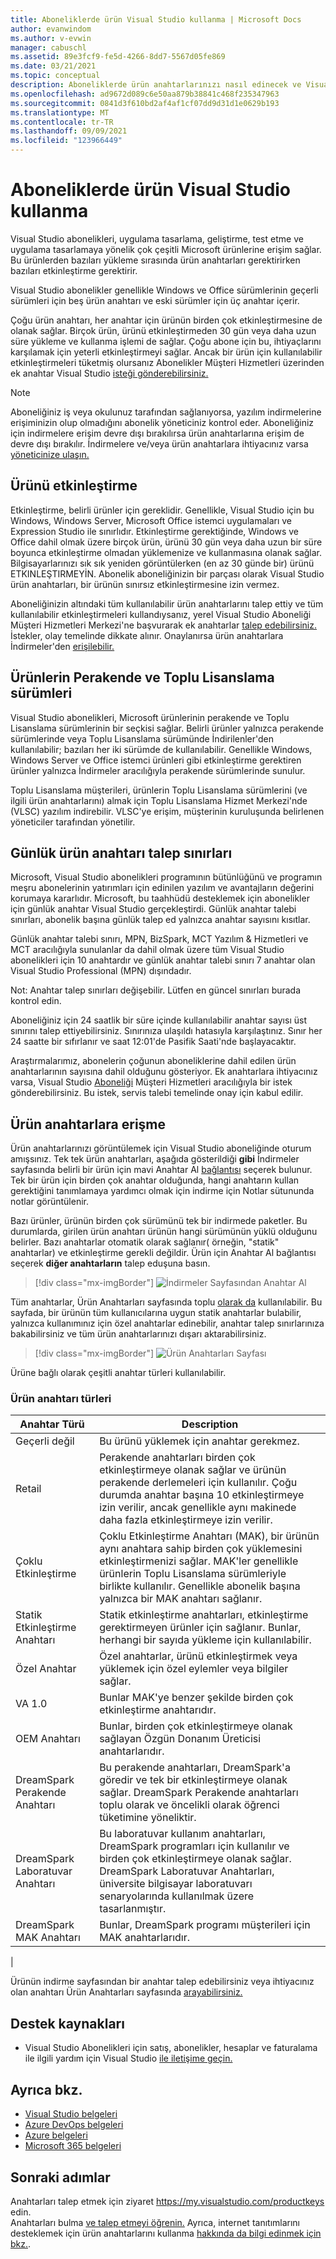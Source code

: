 ```yaml
---
title: Aboneliklerde ürün Visual Studio kullanma | Microsoft Docs
author: evanwindom
ms.author: v-evwin
manager: cabuschl
ms.assetid: 89e3fcf9-fe5d-4266-8dd7-5567d05fe869
ms.date: 03/21/2021
ms.topic: conceptual
description: Aboneliklerde ürün anahtarlarınızı nasıl edinecek ve Visual Studio öğrenin.
ms.openlocfilehash: ad9672d089c6e50aa879b38841c468f235347963
ms.sourcegitcommit: 0841d3f610bd2af4af1cf07dd9d31d1e0629b193
ms.translationtype: MT
ms.contentlocale: tr-TR
ms.lasthandoff: 09/09/2021
ms.locfileid: "123966449"
---
```

# <a name="using-product-keys-in-visual-studio-subscriptions"></a>Aboneliklerde ürün Visual Studio kullanma

Visual Studio abonelikleri, uygulama tasarlama, geliştirme, test etme ve uygulama tasarlamaya yönelik çok çeşitli Microsoft ürünlerine erişim sağlar. Bu ürünlerden bazıları yükleme sırasında ürün anahtarları gerektirirken bazıları etkinleştirme gerektirir.

Visual Studio abonelikler genellikle Windows ve Office sürümlerinin geçerli sürümleri için beş ürün anahtarı ve eski sürümler için üç anahtar içerir.

Çoğu ürün anahtarı, her anahtar için ürünün birden çok etkinleştirmesine de olanak sağlar.  Birçok ürün, ürünü etkinleştirmeden 30 gün veya daha uzun süre yükleme ve kullanma işlemi de sağlar.  Çoğu abone için bu, ihtiyaçlarını karşılamak için yeterli etkinleştirmeyi sağlar.  Ancak bir ürün için kullanılabilir etkinleştirmeleri tüketmiş olursanız Abonelikler Müşteri Hizmetleri üzerinden ek anahtar Visual Studio [isteği gönderebilirsiniz.](https://visualstudio.microsoft.com/subscriptions/support/)

> [!NOTE]
> Aboneliğiniz iş veya okulunuz tarafından sağlanıyorsa, yazılım indirmelerine erişiminizin olup olmadığını abonelik yöneticiniz kontrol eder.  Aboneliğiniz için indirmelere erişim devre dışı bırakılırsa ürün anahtarlarına erişim de devre dışı bırakılır.  İndirmelere ve/veya ürün anahtarlara ihtiyacınız varsa [yöneticinize ulaşın.](contact-my-admin.md)

## <a name="activating-a-product"></a>Ürünü etkinleştirme
Etkinleştirme, belirli ürünler için gereklidir.  Genellikle, Visual Studio için bu Windows, Windows Server, Microsoft Office istemci uygulamaları ve Expression Studio ile sınırlıdır. Etkinleştirme gerektiğinde, Windows ve Office dahil olmak üzere birçok ürün, ürünü 30 gün veya daha uzun bir süre boyunca etkinleştirme olmadan yüklemenize ve kullanmasına olanak sağlar. Bilgisayarlarınızı sık sık yeniden görüntülerken (en az 30 günde bir) ürünü ETKINLEŞTIRMEYİN. Abonelik aboneliğinizin bir parçası olarak Visual Studio ürün anahtarları, bir ürünün sınırsız etkinleştirmesine izin vermez.

Aboneliğinizin altındaki tüm kullanılabilir ürün anahtarlarını talep ettiy ve tüm kullanılabilir etkinleştirmeleri kullandıysanız, yerel Visual Studio Aboneliği Müşteri Hizmetleri Merkezi'ne başvurarak ek anahtarlar [talep edebilirsiniz.](https://visualstudio.microsoft.com/subscriptions/support/) İstekler, olay temelinde dikkate alınır. Onaylanırsa ürün anahtarlara İndirmeler'den [erişilebilir.](https://my.visualstudio.com/downloads)

## <a name="retail-and-volume-licensing-versions-of-products"></a>Ürünlerin Perakende ve Toplu Lisanslama sürümleri
Visual Studio abonelikleri, Microsoft ürünlerinin perakende ve Toplu Lisanslama sürümlerinin bir seçkisi sağlar. Belirli ürünler yalnızca perakende sürümlerinde veya Toplu Lisanslama sürümünde İndirilenler'den kullanılabilir; bazıları her iki sürümde de kullanılabilir. Genellikle Windows, Windows Server ve Office istemci ürünleri gibi etkinleştirme gerektiren ürünler yalnızca İndirmeler aracılığıyla perakende sürümlerinde sunulur.

Toplu Lisanslama müşterileri, ürünlerin Toplu Lisanslama sürümlerini (ve ilgili ürün anahtarlarını) almak için Toplu Lisanslama Hizmet Merkezi'nde (VLSC) yazılım indirebilir.  VLSC'ye erişim, müşterinin kuruluşunda belirlenen yöneticiler tarafından yönetilir.

## <a name="daily-product-key-claim-limits"></a>Günlük ürün anahtarı talep sınırları
Microsoft, Visual Studio abonelikleri programının bütünlüğünü ve programın meşru abonelerinin yatırımları için edinilen yazılım ve avantajların değerini korumaya kararlıdır. Microsoft, bu taahhüdü desteklemek için abonelikler için günlük anahtar Visual Studio gerçekleştirdi. Günlük anahtar talebi sınırları, abonelik başına günlük talep ed yalnızca anahtar sayısını kısıtlar.

Günlük anahtar talebi sınırı, MPN, BizSpark, MCT Yazılım & Hizmetleri ve MCT aracılığıyla sunulanlar da dahil olmak üzere tüm Visual Studio abonelikleri için 10 anahtardır ve günlük anahtar talebi sınırı 7 anahtar olan Visual Studio Professional (MPN) dışındadır.

Not: Anahtar talep sınırları değişebilir. Lütfen en güncel sınırları burada kontrol edin.

Aboneliğiniz için 24 saatlik bir süre içinde kullanılabilir anahtar sayısı üst sınırını talep ettiyebilirsiniz. Sınırınıza ulaşıldı hatasıyla karşılaştınız. Sınır her 24 saatte bir sıfırlanır ve saat 12:01'de Pasifik Saati'nde başlayacaktır.

Araştırmalarımız, abonelerin çoğunun aboneliklerine dahil edilen ürün anahtarlarının sayısına dahil olduğunu gösteriyor. Ek anahtarlara ihtiyacınız varsa, Visual Studio [Aboneliği](https://visualstudio.microsoft.com/subscriptions/support/) Müşteri Hizmetleri aracılığıyla bir istek gönderebilirsiniz. Bu istek, servis talebi temelinde onay için kabul edilir.

## <a name="accessing-product-keys"></a>Ürün anahtarlara erişme
Ürün anahtarlarınızı görüntülemek için Visual Studio aboneliğinde oturum amışsınız. Tek tek ürün anahtarları, aşağıda gösterildiği **gibi** İndirmeler sayfasında belirli bir ürün için mavi Anahtar Al [bağlantısı](https://my.visualstudio.com/downloads) seçerek bulunur.  Tek bir ürün için birden çok anahtar olduğunda, hangi anahtarın kullan gerektiğini tanımlamaya yardımcı olmak için indirme için Notlar sütununda notlar görüntülenir.

Bazı ürünler, ürünün birden çok sürümünü tek bir indirmede paketler. Bu durumlarda, girilen ürün anahtarı ürünün hangi sürümünün yüklü olduğunu belirler.
Bazı anahtarlar otomatik olarak sağlanır( örneğin, "statik" anahtarlar) ve etkinleştirme gerekli değildir. Ürün için Anahtar Al bağlantısı seçerek **diğer anahtarların** talep eduşuna basın.
> [!div class="mx-imgBorder"]
> ![İndirmeler Sayfasından Anahtar Al](_img/product-keys/download-get-key.png "İndirilen ürün için bir anahtar talep etmek için Anahtar Al'a tıklayın.")

Tüm anahtarlar, Ürün Anahtarları sayfasında toplu [olarak da](https://my.visualstudio.com/productkeys?wt.mc_id=o~msft~docs) kullanılabilir. Bu sayfada, bir ürünün tüm kullanıcılarına uygun statik anahtarlar bulabilir, yalnızca kullanımınız için özel anahtarlar edinebilir, anahtar talep sınırlarınıza bakabilirsiniz ve tüm ürün anahtarlarınızı dışarı aktarabilirsiniz. 

> [!div class="mx-imgBorder"]
> ![Ürün Anahtarları Sayfası](_img/product-keys/product-keys-page.png "Ürün Anahtarları sayfası, belirli aboneliğiniz için tam ürün anahtarı bilgileri sağlar.")

Ürüne bağlı olarak çeşitli anahtar türleri kullanılabilir.

### <a name="product-key-types"></a>Ürün anahtarı türleri

|    Anahtar Türü           |    Description                                                                                                                                                                                                           |
|-------------------------------|------------------------------------------------------------------------------------------------------------------------------------------------------------------------------------------------------------------------------------------------------------|
|    Geçerli değil                    |    Bu ürünü yüklemek için anahtar gerekmez.                                                       |
|    Retail                     |    Perakende anahtarları birden çok etkinleştirmeye olanak sağlar ve ürünün perakende derlemeleri için kullanılır. Çoğu durumda anahtar başına 10 etkinleştirmeye izin verilir, ancak genellikle aynı makinede daha fazla etkinleştirmeye izin verilir.                                                       |
|    Çoklu Etkinleştirme        |    Çoklu Etkinleştirme Anahtarı (MAK), bir ürünün aynı anahtara sahip birden çok yüklemesini etkinleştirmenizi sağlar. MAK'ler genellikle ürünlerin Toplu Lisanslama sürümleriyle birlikte kullanılır. Genellikle abonelik başına yalnızca bir MAK anahtarı sağlanır.    |
|    Statik Etkinleştirme Anahtarı    |    Statik etkinleştirme anahtarları, etkinleştirme gerektirmeyen ürünler için sağlanır. Bunlar, herhangi bir sayıda yükleme için kullanılabilir.                                                                                                                  |
|    Özel Anahtar                 |    Özel anahtarlar, ürünü etkinleştirmek veya yüklemek için özel eylemler veya bilgiler sağlar.                                                                                                                                                                |
|    VA 1.0                     |    Bunlar MAK'ye benzer şekilde birden çok etkinleştirme anahtarıdır.                                                                                                                                                                                                 |
|    OEM Anahtarı                    |    Bunlar, birden çok etkinleştirmeye olanak sağlayan Özgün Donanım Üreticisi anahtarlarıdır.                                                                                                                                                                       |
|    DreamSpark Perakende Anahtarı    |    Bu perakende anahtarları, DreamSpark'a göredir ve tek bir etkinleştirmeye olanak sağlar. DreamSpark Perakende anahtarları toplu olarak ve öncelikli olarak öğrenci tüketimine yöneliktir.                                                                                     |
|    DreamSpark Laboratuvar Anahtarı         |    Bu laboratuvar kullanım anahtarları, DreamSpark programları için kullanılır ve birden çok etkinleştirmeye olanak sağlar. DreamSpark Laboratuvar Anahtarları, üniversite bilgisayar laboratuvarı senaryolarında kullanılmak üzere tasarlanmıştır.                                                                                       |
|    DreamSpark MAK Anahtarı         |    Bunlar, DreamSpark programı müşterileri için MAK anahtarlarıdır.                                                                                                                                                                                                  |
|

Ürünün indirme sayfasından bir anahtar talep edebilirsiniz veya ihtiyacınız olan anahtarı Ürün Anahtarları sayfasında [arayabilirsiniz.](https://my.visualstudio.com/productkeys)

## <a name="support-resources"></a>Destek kaynakları
- Visual Studio Abonelikleri için satış, abonelikler, hesaplar ve faturalama ile ilgili yardım için Visual Studio [ile iletişime geçin.](https://aka.ms/vssubscriberhelp)

## <a name="see-also"></a>Ayrıca bkz.
- [Visual Studio belgeleri](/visualstudio/)
- [Azure DevOps belgeleri](/azure/devops/)
- [Azure belgeleri](/azure/)
- [Microsoft 365 belgeleri](/microsoft-365/)

## <a name="next-steps"></a>Sonraki adımlar
Anahtarları talep etmek için ziyaret https://my.visualstudio.com/productkeys edin.  
Anahtarları bulma [ve talep etmeyi öğrenin.](find-keys.md)
Ayrıca, internet tanıtımlarını desteklemek için ürün anahtarlarını kullanma [hakkında da bilgi edinmek için bkz.](internet-demos.md).
